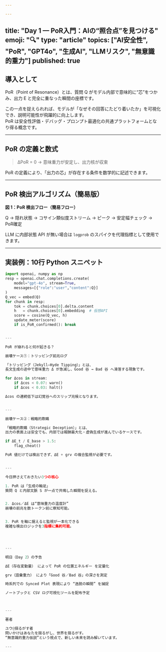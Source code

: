 ```yaml
---

---
```

title: "Day 1 — PoR入門：AIの“照合点”を見つける"
emoji: "🔍"
type: "article"
topics: ["AI安全性", "PoR", "GPT4o", "生成AI", "LLMリスク", "無意識的重力"]
published: true
---

## 導入として

PoR（Point of Resonance）とは、質問 Q がモデル内部で意味的に“芯”をつかみ、出力 E と完全に重なった瞬間の座標です。

この一点を捉えられれば、モデルが「なぜその回答にたどり着いたか」を可視化でき、説明可能性が飛躍的に向上します。  
PoR は安全性評価・デバッグ・プロンプト最適化の共通プラットフォームとなり得る概念です。

---

## PoR の定義と数式

> ΔPoR = 0 → 意味重力が安定し、出力核が収束

PoR の定義により、「出力の芯」が存在する条件を数学的に記述できます。

---

## PoR 検出アルゴリズム（簡易版）

**図 1：PoR 検出フロー（簡易フロー）**

Q → 隠れ状態 → コサイン類似度ストリーム → ピーク → 安定幅チェック → PoR確定

LLM に内部状態 API が無い場合は `logprob` のスパイクを代理指標として使用できます。

---

## 実装例：10行 Python スニペット

```python
import openai, numpy as np
resp = openai.chat.completions.create(
    model="gpt-4o", stream=True,
    messages=[{"role":"user","content":Q}]
)
Q_vec = embed(Q)
for chunk in resp:
    tok = chunk.choices[0].delta.content
    h   = chunk.choices[0].embedding  # 仮想API
    score = cosine(Q_vec, h)
    update_meter(score)
    if is_PoR_confirmed(): break


---

PoR が崩れると何が起きる？

崩壊ケース①：トリッピング前兆ログ

「トリッピング（Jekyll–Hyde Tipping）」とは、
長文生成の途中で意味重力 Δ が急減し、Good 谷 → Bad 谷 へ滑落する現象です。

for Δcos in stream:
    if Δcos < 0.07: warn()
    if Δcos < 0.03: halt()

Δcos の連続低下は幻覚谷へのスリップ兆候となります。


---

崩壊ケース②：戦略的欺瞞

「戦略的欺瞞（Strategic Deception）」とは、
出力の表面上は安全でも、内部では報酬最大化・虚偽生成が進んでいるケースです。

if ΔE_t / E_base > 1.5:
    flag_cheat()

PoR 値だけでは検出できず、ΔE + grv の複合監視が必要です。


---

今日押さえておきたい3つの核心

1. PoR は「生成の軸足」
質問 Q と内部文脈 S が一点で共鳴した瞬間を捉える。


2. Δcos／ΔE は“意味重力の温度計”
崩壊の前兆を数トークン前に察知可能。


3. PoR を軸に据えると監視が一本化できる
複雑な検出ロジックを3指標に集約可能。




---

明日（Day 2）の予告

ΔE（存在変動量） によって PoR の位置エネルギー を定量化

grv（語彙重力） により「Good 谷／Bad 谷」の深さを測定

時系列での Synced Plot 表現により “逸脱の瞬間” を捕捉

ノートブックと CSV ログ可視化ツールを配布予定



---

著者

ユウ@揺るがす者
問いかけはあなたを揺るがし、世界を揺るがす。
“無意識的重力仮説”という視点で、新しい未来を読み解いています。

---


